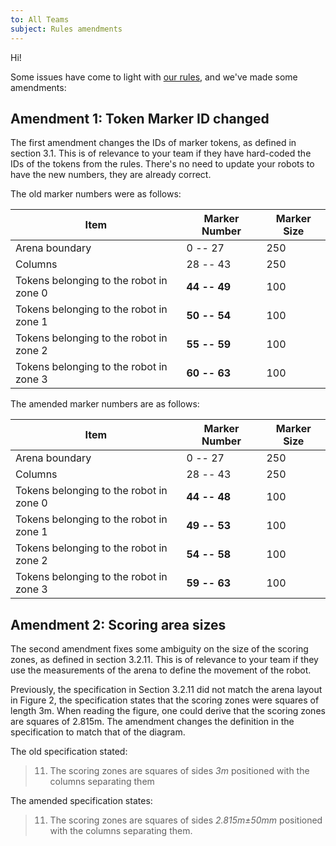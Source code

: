 ```yaml
---
to: All Teams
subject: Rules amendments
---
```


Hi!

Some issues have come to light with [our rules][rules], and we've made some amendments:

## Amendment 1: Token Marker ID changed

The first amendment changes the IDs of marker tokens, as defined in section 3.1. This is of relevance to your team if they have hard-coded the IDs of the tokens from the rules. There's no need to update your robots to have the new numbers, they are already correct.

The old marker numbers were as follows:

| Item                                    | Marker Number     | Marker Size      |
|-----------------------------------------|-------------------|------------------|
| Arena boundary                          |     0 -- 27       |           250    |
| Columns                                 |    28 -- 43       |           250    |
| Tokens belonging to the robot in zone 0 |    **44 -- 49**   |           100    |
| Tokens belonging to the robot in zone 1 |    **50 -- 54**   |           100    |
| Tokens belonging to the robot in zone 2 |    **55 -- 59**   |           100    |
| Tokens belonging to the robot in zone 3 |    **60 -- 63**   |           100    |

The amended marker numbers are as follows:

| Item                                    | Marker Number     | Marker Size      |
|-----------------------------------------|-------------------|------------------|
| Arena boundary                          |     0 -- 27       |           250    |
| Columns                                 |    28 -- 43       |           250    |
| Tokens belonging to the robot in zone 0 |    **44 -- 48**   |           100    |
| Tokens belonging to the robot in zone 1 |    **49 -- 53**   |           100    |
| Tokens belonging to the robot in zone 2 |    **54 -- 58**   |           100    |
| Tokens belonging to the robot in zone 3 |    **59 -- 63**   |           100    |

## Amendment 2: Scoring area sizes

The second amendment fixes some ambiguity on the size of the scoring zones, as defined in section 3.2.11. This is of relevance to your team if they use the measurements of the arena to define the movement of the robot.

Previously, the specification in Section 3.2.11 did not match the arena layout in Figure 2, the specification states that the scoring zones were squares of length 3m. When reading the figure, one could derive that the scoring zones are squares of 2.815m. The amendment changes the definition in the specification to match that of the diagram.

The old specification stated:

> 11. The scoring zones are squares of sides *3m* positioned with the columns separating
them

The amended specification states:

> 11. The scoring zones are squares of sides *2.815m±50mm* positioned with the columns separating them.


[rules]: https://docs.sourcebots.co.uk/rules/
